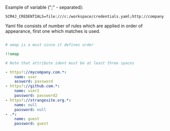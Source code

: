 Example of variable (";" - separated): 

```
SCM4J_CREDENTIALS=file:///c:/workspace/credentials.yaml;http://company.com/repos/credentials.yaml
```

Yaml file consists of number of rules which are applied in order of appearance, first one which matches is used.

```yaml

# omap is a must since it defines order

!!omap

# Note that attribute ident must be at least three spaces

- https?://mycompany.com.*:
    name: user
    assword: password
- https?://github.com.*:
    name: user2
    password: password2
- https?://strangesite.org.*:
    name: null
    password: null
- .*:
    name: guest
    password: guest
```
